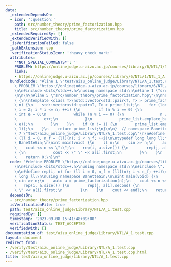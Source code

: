 ```yaml
---
data:
  _extendedDependsOn:
  - icon: ':question:'
    path: src/number_theory/prime_factorization.hpp
    title: src/number_theory/prime_factorization.hpp
  _extendedRequiredBy: []
  _extendedVerifiedWith: []
  _isVerificationFailed: false
  _pathExtension: cpp
  _verificationStatusIcon: ':heavy_check_mark:'
  attributes:
    '*NOT_SPECIAL_COMMENTS*': ''
    PROBLEM: https://onlinejudge.u-aizu.ac.jp/courses/library/6/NTL/1/NTL_1_A
    links:
    - https://onlinejudge.u-aizu.ac.jp/courses/library/6/NTL/1/NTL_1_A
  bundledCode: "#line 1 \"test/aizu_online_judge/Library/NTL/A_1.test.cpp\"\n#define\
    \ PROBLEM \"https://onlinejudge.u-aizu.ac.jp/courses/library/6/NTL/1/NTL_1_A\"\
    \n\n#include <bits/stdc++.h>\nusing namespace std;\n\n#line 1 \"src/number_theory/prime_factorization.hpp\"\
    \n\n\n\n#line 5 \"src/number_theory/prime_factorization.hpp\"\n\nnamespace BanetteGin\
    \ {\n\ntemplate <class T>\nstd::vector<std::pair<T, T> > prime_factorization(T\
    \ n) {\n    std::vector<std::pair<T, T> > prime_list;\n    for (long long int\
    \ i = 2; i * i <= n; ++i) {\n        if (n % i == 0) {\n            long long\
    \ int e = 0;\n            while (n % i == 0) {\n                n /= i;\n    \
    \            e++;\n            }\n            prime_list.emplace_back(std::make_pair(i,\
    \ e));\n        }\n    }\n    if (n != 1) {\n        prime_list.emplace_back(std::make_pair(n,\
    \ 1));\n    }\n    return prime_list;\n}\n\n}  // namespace BanetteGin\n\n\n#line\
    \ 7 \"test/aizu_online_judge/Library/NTL/A_1.test.cpp\"\n\n#define rep(i, n) for\
    \ (ll i = 0, n_f = (ll)(n); i < n_f; ++i)\n\ntypedef long long ll;\n\nusing namespace\
    \ BanetteGin;\n\nint main(void) {\n    ll n;\n    cin >> n;\n    auto a = prime_factorization(n);\n\
    \    cout << n << \":\";\n    rep(i, a.size()) {\n        rep(j, a[i].second)\
    \ {\n            cout << \" \" << a[i].first;\n        }\n    }\n    cout << endl;\n\
    \    return 0;\n}\n"
  code: "#define PROBLEM \"https://onlinejudge.u-aizu.ac.jp/courses/library/6/NTL/1/NTL_1_A\"\
    \n\n#include <bits/stdc++.h>\nusing namespace std;\n\n#include \"../../../../src/number_theory/prime_factorization.hpp\"\
    \n\n#define rep(i, n) for (ll i = 0, n_f = (ll)(n); i < n_f; ++i)\n\ntypedef long\
    \ long ll;\n\nusing namespace BanetteGin;\n\nint main(void) {\n    ll n;\n   \
    \ cin >> n;\n    auto a = prime_factorization(n);\n    cout << n << \":\";\n \
    \   rep(i, a.size()) {\n        rep(j, a[i].second) {\n            cout << \"\
    \ \" << a[i].first;\n        }\n    }\n    cout << endl;\n    return 0;\n}"
  dependsOn:
  - src/number_theory/prime_factorization.hpp
  isVerificationFile: true
  path: test/aizu_online_judge/Library/NTL/A_1.test.cpp
  requiredBy: []
  timestamp: '2023-09-08 15:41:48+09:00'
  verificationStatus: TEST_ACCEPTED
  verifiedWith: []
documentation_of: test/aizu_online_judge/Library/NTL/A_1.test.cpp
layout: document
redirect_from:
- /verify/test/aizu_online_judge/Library/NTL/A_1.test.cpp
- /verify/test/aizu_online_judge/Library/NTL/A_1.test.cpp.html
title: test/aizu_online_judge/Library/NTL/A_1.test.cpp
---
```

